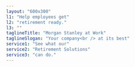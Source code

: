 ```yaml
---
layout: "600x300"
l1: "Help employees get"
l2: "retirement ready."
l3: ""
taglineTitle: "Morgan Stanley at Work"
taglineSlogan: "Your company<br /> at its best"
service1: "See what our"
service2: "Retirement Solutions"
service3: "can do."
---
```

